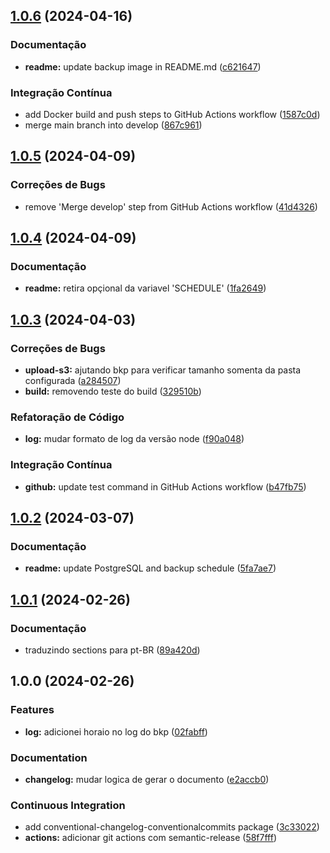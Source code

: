 ## [1.0.6](https://github.com/Avantpro/Avantpro-PostgreSQL-BKP/compare/v1.0.5...v1.0.6) (2024-04-16)


### Documentação

* **readme:** update backup image in README.md ([c621647](https://github.com/Avantpro/Avantpro-PostgreSQL-BKP/commit/c621647d47d110954f9ae497bad03055a4eb5d43))


### Integração Contínua

* add Docker build and push steps to GitHub Actions workflow ([1587c0d](https://github.com/Avantpro/Avantpro-PostgreSQL-BKP/commit/1587c0ddf715f61e543c747252cc7b6d177ceb87))
* merge main branch into develop ([867c961](https://github.com/Avantpro/Avantpro-PostgreSQL-BKP/commit/867c96151d98b9f0cf2bac810195f64d75f0dbed))

## [1.0.5](https://github.com/Avantpro/Avantpro-PostgreSQL-BKP/compare/v1.0.4...v1.0.5) (2024-04-09)


### Correções de Bugs

* remove 'Merge develop' step from GitHub Actions workflow ([41d4326](https://github.com/Avantpro/Avantpro-PostgreSQL-BKP/commit/41d43262b8da434cfda5761182a4b553b2113106))

## [1.0.4](https://github.com/Avantpro/Avantpro-PostgreSQL-BKP/compare/v1.0.3...v1.0.4) (2024-04-09)


### Documentação

* **readme:** retira opçional da variavel 'SCHEDULE' ([1fa2649](https://github.com/Avantpro/Avantpro-PostgreSQL-BKP/commit/1fa2649ec1e0024d994c7219844ad7e1c67ef078))

## [1.0.3](https://github.com/Avantpro/Avantpro-PostgreSQL-BKP/compare/v1.0.2...v1.0.3) (2024-04-03)


### Correções de Bugs

* **upload-s3:** ajutando bkp para verificar tamanho somenta da pasta configurada ([a284507](https://github.com/Avantpro/Avantpro-PostgreSQL-BKP/commit/a2845070d85fb3f50e0f2ec228ac7708267419f1))
* **build:** removendo teste do build ([329510b](https://github.com/Avantpro/Avantpro-PostgreSQL-BKP/commit/329510b8525ba25841560a54ae1ac97227d5c3cb))


### Refatoração de Código

* **log:** mudar formato de log da versão node ([f90a048](https://github.com/Avantpro/Avantpro-PostgreSQL-BKP/commit/f90a04863f7c91e9b7e887af591d7fbf181cddac))


### Integração Contínua

* **github:** update test command in GitHub Actions workflow ([b47fb75](https://github.com/Avantpro/Avantpro-PostgreSQL-BKP/commit/b47fb75b6e4a2bb85cb32d665ac10fd4338e5be4))

## [1.0.2](https://github.com/Avantpro/Avantpro-PostgreSQL-BKP/compare/v1.0.1...v1.0.2) (2024-03-07)


### Documentação

* **readme:** update PostgreSQL and backup schedule ([5fa7ae7](https://github.com/Avantpro/Avantpro-PostgreSQL-BKP/commit/5fa7ae79e58c943b9b765af1efba459fff583d69))

## [1.0.1](https://github.com/Avantpro/Avantpro-PostgreSQL-BKP/compare/v1.0.0...v1.0.1) (2024-02-26)


### Documentação

* traduzindo sections para pt-BR ([89a420d](https://github.com/Avantpro/Avantpro-PostgreSQL-BKP/commit/89a420d06bdd1799fbb2639d0ac8b9133fca908a))

## 1.0.0 (2024-02-26)


### Features

* **log:** adicionei horaio no log do bkp ([02fabff](https://github.com/Avantpro/Avantpro-PostgreSQL-BKP/commit/02fabff41a617e81dfc1416466335ff40676225b))


### Documentation

* **changelog:** mudar logica de gerar o documento ([e2accb0](https://github.com/Avantpro/Avantpro-PostgreSQL-BKP/commit/e2accb07beb2b024b1457492d8011e416ebaed82))


### Continuous Integration

* add conventional-changelog-conventionalcommits package ([3c33022](https://github.com/Avantpro/Avantpro-PostgreSQL-BKP/commit/3c3302278a1dbe9c82f3c5f8d4fd1d5fc88d8a5c))
* **actions:** adicionar git actions com semantic-release ([58f7fff](https://github.com/Avantpro/Avantpro-PostgreSQL-BKP/commit/58f7fffdd8873e02ef9d0b3d3d3092e2af60b70f))
